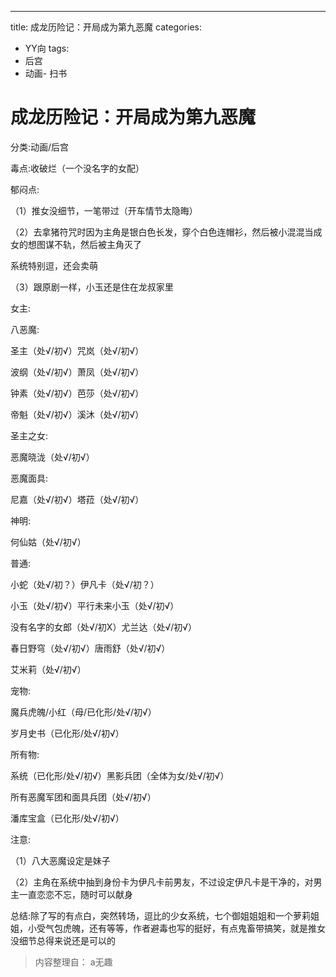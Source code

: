 ---
title: 成龙历险记：开局成为第九恶魔
categories:
- YY向
tags:
- 后宫
- 动画- 扫书
# 成龙历险记：开局成为第九恶魔
分类:动画/后宫

毒点:收破烂（一个没名字的女配）

郁闷点:

（1）推女没细节，一笔带过（开车情节太隐晦）

（2）去拿猪符咒时因为主角是银白色长发，穿个白色连帽衫，然后被小混混当成女的想图谋不轨，然后被主角灭了

系统特别逗，还会卖萌

（3）跟原剧一样，小玉还是住在龙叔家里

女主:

八恶魔:

圣主（处√/初√）咒岚（处√/初√）

波纲（处√/初√）萧凤（处√/初√）

钟素（处√/初√）芭莎（处√/初√）

帝魁（处√/初√）溪沐（处√/初√）

圣主之女:

恶魔晓泷（处√/初√）

恶魔面具:

尼嘉（处√/初√）塔菈（处√/初√）

神明:

何仙姑（处√/初√）

普通:

小蛇（处√/初？）伊凡卡（处√/初？）

小玉（处√/初√）平行未来小玉（处√/初√）

没有名字的女郎（处√/初X）尤兰达（处√/初√）

春日野穹（处√/初√）唐雨舒（处√/初√）

艾米莉（处√/初√）

宠物:

魔兵虎魄/小红（母/已化形/处√/初√）

岁月史书（已化形/处√/初√）

所有物:

系统（已化形/处√/初√）黑影兵团（全体为女/处√/初√）

所有恶魔军团和面具兵团（处√/初√）

潘库宝盒（已化形/处√/初√）

注意:

（1）八大恶魔设定是妹子

（2）主角在系统中抽到身份卡为伊凡卡前男友，不过设定伊凡卡是干净的，对男主一直恋恋不忘，随时可以献身

总结:除了写的有点白，突然转场，逗比的少女系统，七个御姐姐姐和一个萝莉姐姐，小受气包虎魄，还有等等，作者避毒也写的挺好，有点鬼畜带搞笑，就是推女没细节总得来说还是可以的


> 内容整理自： a无趣